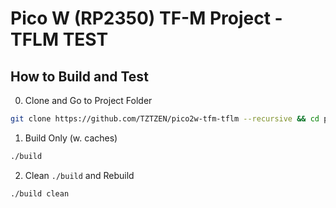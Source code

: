 # Pico W (RP2350) TF-M Project - TFLM TEST


## How to Build and Test

0. Clone and Go to Project Folder

```bash
git clone https://github.com/TZTZEN/pico2w-tfm-tflm --recursive && cd pico2w-tfm-tflm
```

1. Build Only (w. caches)

```bash
./build
```
2. Clean `./build` and Rebuild
```bash
./build clean
```